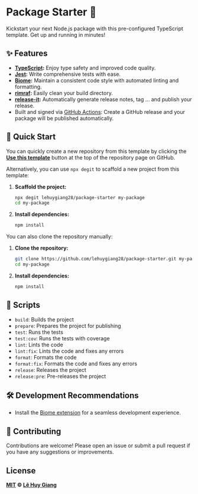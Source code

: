 # Package Starter 🚀

Kickstart your next Node.js package with this pre-configured TypeScript template. Get up and running in minutes!

## ✨ Features

- **[TypeScript](https://www.typescriptlang.org/):** Enjoy type safety and improved code quality.
- **[Jest](https://jestjs.io/):** Write comprehensive tests with ease.
- **[Biome](https://biomejs.dev/):** Maintain a consistent code style with automated linting and formatting.
- **[rimraf](https://www.npmjs.com/package/rimraf):** Easily clean your build directory.
- **[release-it](https://github.com/release-it/release-it):** Automatically generate release notes, tag ... and publish your release.
- Built and signed via [GitHub Actions](https://github.com/lehuygiang28/package-starter/actions): Create a GitHub release and your package will be published automatically.

## 🚀 Quick Start

You can quickly create a new repository from this template by clicking the **[Use this template](https://github.com/new?template_name=package-starter&template_owner=lehuygiang28)** button at the top of the repository page on GitHub.

Alternatively, you can use `npx degit` to scaffold a new project from this template:

1. **Scaffold the project:**

   ```bash
   npx degit lehuygiang28/package-starter my-package
   cd my-package
   ```

2. **Install dependencies:**

   ```bash
   npm install
   ```

You can also clone the repository manually:

1. **Clone the repository:**

   ```bash
   git clone https://github.com/lehuygiang28/package-starter.git my-package
   cd my-package
   ```

2. **Install dependencies:**

   ```bash
   npm install
   ```

## 🧰 Scripts

- `build`: Builds the project
- `prepare`: Prepares the project for publishing
- `test`: Runs the tests
- `test:cov`: Runs the tests with coverage
- `lint`: Lints the code
- `lint:fix`: Lints the code and fixes any errors
- `format`: Formats the code
- `format:fix`: Formats the code and fixes any errors
- `release`: Releases the project
- `release:pre`: Pre-releases the project

## 🛠️ Development Recommendations

- Install the [Biome extension](https://biomejs.dev/guides/editors/first-party-plugins/) for a seamless development experience.

## 🙌 Contributing

Contributions are welcome! Please open an issue or submit a pull request if you have any suggestions or improvements.

## License

**[MIT](LICENSE) © [Lê Huy Giang](https://github.com/lehuygiang28)**
